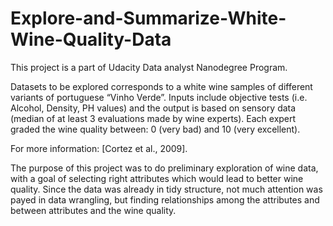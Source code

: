 # Explore-and-Summarize-White-Wine-Quality-Data
This project is a part of Udacity Data analyst Nanodegree Program.

Datasets to be explored corresponds to a white wine samples of different  variants of portuguese “Vinho Verde”. 
Inputs include objective tests (i.e. Alcohol, Density, PH values) and the output is based on sensory data (median of at least 3 evaluations made by wine experts). Each expert graded the wine quality between: 0 (very bad) and 10 (very excellent).

For more information: [Cortez et al., 2009].

The purpose of this project was to do preliminary exploration of wine data, with a goal of selecting right attributes which would lead to better wine quality.
Since the data was already in tidy structure, not much attention was payed in data wrangling, but finding relationships among the attributes and between attributes and the wine quality.
